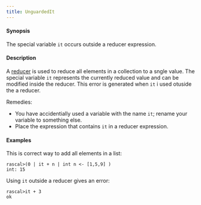 ```yaml
---
title: UnguardedIt
---
```


#### Synopsis

The special variable `it` occurs outside a reducer expression.

#### Description

A [reducer](../../Rascal/Expressions/Reducer/) is used to reduce all elements in a collection to a sngle value.
The special variable `it` represents the currently reduced value and can be modified inside the reducer.
This error is generated when `it` i used otuside the a reducer.

Remedies:

*  You have accidentially used a variable with the name `it`; rename your variable to something else.
*  Place the expression that contains `it` in a reducer expression.

#### Examples

This is correct way to add all elements in a list:

```rascal-shell 
rascal>(0 | it + n | int n <- [1,5,9] )
int: 15
```
Using `it` outside a reducer gives an error:

```rascal-shell ,error
rascal>it + 3
ok
```


